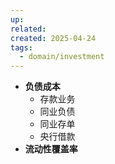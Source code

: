 ```yaml
---
up: 
related: 
created: 2025-04-24
tags:
  - domain/investment
---
```


- **负债成本**
	- 存款业务
	- 同业负债
	- 同业存单
	- 央行借款
- **流动性覆盖率**